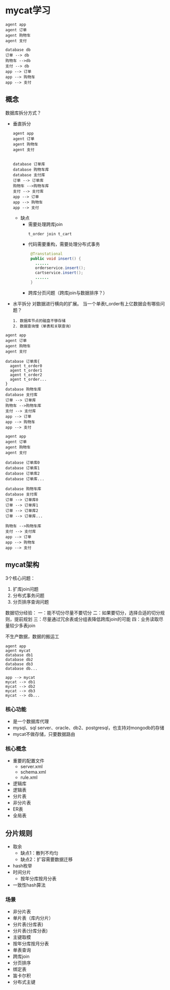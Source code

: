 # mycat学习

```plantuml
agent app
agent 订单
agent 购物车
agent 支付

database db
订单 --> db
购物车 -->db
支付 --> db
app --> 订单
app --> 购物车
app --> 支付
```
## 概念
 数据库拆分方式？
 - 垂直拆分
   ```plantuml
   agent app
   agent 订单
   agent 购物车
   agent 支付


   database 订单库
   database 购物车库
   database 支付库
   订单 --> 订单库
   购物车 -->购物车库
   支付 --> 支付库
   app --> 订单
   app --> 购物车
   app --> 支付
   ```
   - 缺点
     - 需要处理跨库join
       ```
       t_order join t_cart
       ```
     - 代码需要重构，需要处理分布式事务
       ```java
        @Transtational
        public void insert() {
          ......
          orderservice.insert();
          cartservice.insert();
          ......
        }
       ```
      - 跨库分页问题（跨库join与数据排序？）

 - 水平拆分
  对数据进行横向的扩展。
  当一个单表t_order有上亿数据会有哪些问题？
    ~~~
    1. 数据库节点的磁盘不够存储
    2. 数据查询慢（单表和关联查询）
    ~~~
  ```plantuml
  agent app
  agent 订单
  agent 购物车
  agent 支付

  database 订单库{
    agent t_order0
    agent t_order1
    agent t_order2
    agent t_order...
  }
  database 购物车库
  database 支付库
  订单 --> 订单库
  购物车 -->购物车库
  支付 --> 支付库
  app --> 订单
  app --> 购物车
  app --> 支付
  ```

  ```plantuml
  agent app
  agent 订单
  agent 购物车
  agent 支付

  database 订单库0
  database 订单库1
  database 订单库2
  database 订单库...

  database 购物车库
  database 支付库
  订单 --> 订单库0
  订单 --> 订单库1
  订单 --> 订单库2
  订单 --> 订单库...

  购物车 -->购物车库
  支付 --> 支付库
  app --> 订单
  app --> 购物车
  app --> 支付

  ```
## mycat架构
3个核心问题：
1. 扩库join问题
2. 分布式事务问题
3. 分页排序查询问题

数据切分经验：
一：能不切分尽量不要切分
二：如果要切分，选择合适的切分规则，提前规划
三：尽量通过冗余表或分组表降低跨库join的可能
四：业务读取尽量较少多表join

不生产数据，数据的搬运工
```plantuml
agent app
agent mycat
database db1
database db2
database db3
database db...

app --> mycat
mycat --> db1
mycat --> db2
mycat --> db3
mycat --> db...
```
### 核心功能
- 是一个数据库代理
- mysql、sql server、oracle、db2、postgresql，也支持对mongodb的存储
- mycat不做存储，只要数据路由
### 核心概念
- 重要的配置文件
  - server.xml
  - schema.xml
  - rule.xml
- 逻辑库
- 逻辑表
- 分片表
- 非分片表
- ER表
- 全局表

## 分片规则
- 取余
  - 缺点1：散列不均匀
  - 缺点2：扩容需要数据迁移
- hash枚举
- 时间分片
  - 按年分库按月分表
- 一致性hash算法

### 场景
- 非分片表
- 单片表（库内分片）
- 分片表(分库表)
- 分片表(分库分表)
- 主键取模
- 按年分库按月分表
- 单表查询
- 跨库join
- 分页排序
- 绑定表
- 笛卡尔积
- 分布式主键
